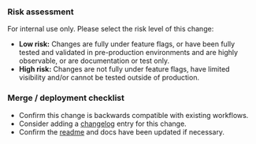 

### Risk assessment

For internal use only. Please select the risk level of this change:

- **Low risk:** Changes are fully under feature flags, or have been fully tested and validated in pre-production environments and are highly observable, or are documentation or test only.
- **High risk:** Changes are not fully under feature flags, have limited visibility and/or cannot be tested outside of production.

### Merge / deployment checklist

- Confirm this change is backwards compatible with existing workflows.
- Consider adding a [changelog](https://github.com/github/codeql-action/blob/main/CHANGELOG.md) entry for this change.
- Confirm the [readme](https://github.com/github/codeql-action/blob/main/README.md) and docs have been updated if necessary.
